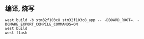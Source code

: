 ## 编译, 烧写

    west build -b stm32f103c8 stm32f103c8_app -- -DBOARD_ROOT=. -DCMAKE_EXPORT_COMPILE_COMMANDS=ON
    west build
    west flash